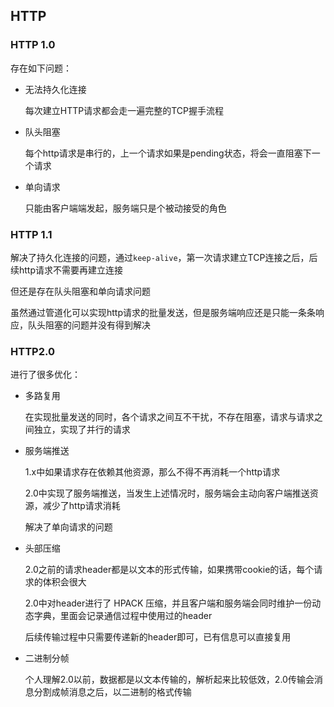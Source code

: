 ## HTTP

### HTTP 1.0

存在如下问题：

- 无法持久化连接

  每次建立HTTP请求都会走一遍完整的TCP握手流程

- 队头阻塞

  每个http请求是串行的，上一个请求如果是pending状态，将会一直阻塞下一个请求

- 单向请求

  只能由客户端端发起，服务端只是个被动接受的角色

### HTTP 1.1

解决了持久化连接的问题，通过`keep-alive`，第一次请求建立TCP连接之后，后续http请求不需要再建立连接

但还是存在队头阻塞和单向请求问题

虽然通过管道化可以实现http请求的批量发送，但是服务端响应还是只能一条条响应，队头阻塞的问题并没有得到解决

### HTTP2.0

进行了很多优化：

- 多路复用

  在实现批量发送的同时，各个请求之间互不干扰，不存在阻塞，请求与请求之间独立，实现了并行的请求

- 服务端推送

  1.x中如果请求存在依赖其他资源，那么不得不再消耗一个http请求

  2.0中实现了服务端推送，当发生上述情况时，服务端会主动向客户端推送资源，减少了http请求消耗

  解决了单向请求的问题

- 头部压缩

  2.0之前的请求header都是以文本的形式传输，如果携带cookie的话，每个请求的体积会很大

  2.0中对header进行了 HPACK 压缩，并且客户端和服务端会同时维护一份动态字典，里面会记录通信过程中使用过的header

  后续传输过程中只需要传递新的header即可，已有信息可以直接复用

- 二进制分帧

  个人理解2.0以前，数据都是以文本传输的，解析起来比较低效，2.0传输会消息分割成帧消息之后，以二进制的格式传输

